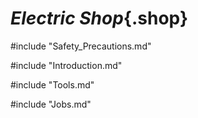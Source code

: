 # ***Electric Shop***{.shop}

#include "Safety_Precautions.md"

#include "Introduction.md"

#include "Tools.md"

#include "Jobs.md"
